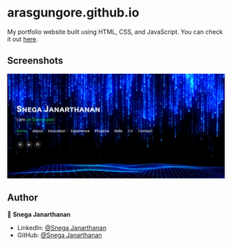 # arasgungore.github.io

My portfolio website built using HTML, CSS, and JavaScript. You can check it out [here](https://snegaj-portfolio.netlify.app/).

## Screenshots

<p float="center">
    <img src="https://github.com/Snegajanarthanan/MyPortfolio/blob/main/Screenshots/1.jpg" width="800">
</p>

## Author

👤 **Snega Janarthanan**

- LinkedIn: [@Snega Janarthanan](https://www.linkedin.com/in/snega-janarthanan-624199132/)
- GitHub: [@Snega Janarthanan](https://github.com/Snegajanarthanan)
